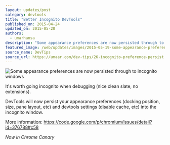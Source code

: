 ```yaml
---
layout: updates/post
category: devtools
title: "Better Incognito DevTools"
published_on: 2015-04-24
updated_on: 2015-05-20
authors:
  - umarhansa
description: "Some appearance preferences are now persisted through to incognito windows."
featured_image: /web/updates/images/2015-05-19-some-appearance-preferences-are-now-persisted-through-to-incognito-windows/incognito-preference-persist.gif
source_name: DevTips
source_url: https://umaar.com/dev-tips/26-incognito-preference-persist
---
```

<img src="/web/updates/images/2015-05-19-some-appearance-preferences-are-now-persisted-through-to-incognito-windows/incognito-preference-persist.gif" alt="Some appearance preferences are now persisted through to incognito windows">

It's worth going incognito when debugging (nice clean slate, no extensions).

DevTools will now persist your appearance preferences (docking position, size, pane layout, etc) and devtools settings (disable cache, etc) into the incognito window.

More information: <a href="https://code.google.com/p/chromium/issues/detail?id=376788#c58">https://code.google.com/p/chromium/issues/detail?id=376788#c58

<em>Now in Chrome Canary</em>
